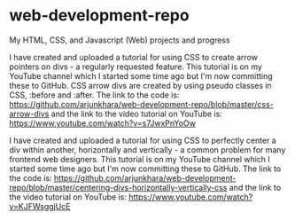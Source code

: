 # web-development-repo
My HTML, CSS, and Javascript (Web) projects and progress

I have created and uploaded a tutorial for using CSS to create arrow pointers on divs - a regularly requested feature. This tutorial is on my YouTube channel which I started some time ago but I'm now committing these to GitHub. CSS arrow divs are created by using pseudo classes in CSS, :before and :after. The link to the code is: https://github.com/arjunkhara/web-development-repo/blob/master/css-arrow-divs and the link to the video tutorial on YouTube is: https://www.youtube.com/watch?v=s7JwxPnYoOw


I have created and uploaded a tutorial for using CSS to perfectly center a div within another, horizontally and vertically - a common problem for many frontend web designers. This tutorial is on my YouTube channel which I started some time ago but I'm now committing these to GitHub. The link to the code is: https://github.com/arjunkhara/web-development-repo/blob/master/centering-divs-horizontally-vertically-css and the link to the video tutorial on YouTube is: https://www.youtube.com/watch?v=KJFWsggjUcE
